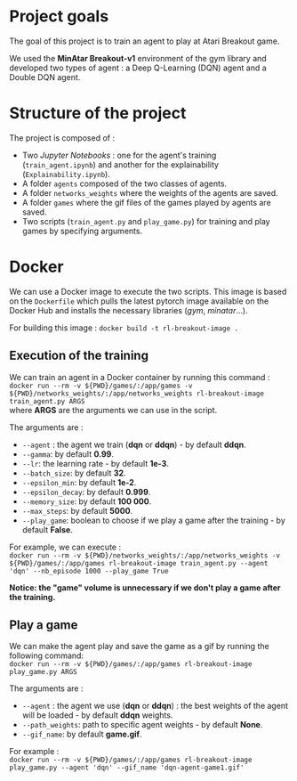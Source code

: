 # Project goals

The goal of this project is to train an agent to play at Atari Breakout game.

We used  the **MinAtar Breakout-v1** environment of the gym library and developed two types of agent : a Deep Q-Learning (DQN) agent and a Double DQN agent. 

# Structure of the project
The project is composed of :
* Two *Jupyter Notebooks* : one for the agent's training (`train_agent.ipynb`) and another for the explainability (`Explainability.ipynb`).
* A folder `agents` composed of the two classes of agents.
* A folder `networks_weights` where the weights of the agents are saved.
* A folder `games` where the gif files of the games played by agents are saved.
* Two scripts (`train_agent.py` and `play_game.py`) for training and play games by specifying arguments. 


# Docker

We can use a Docker image to execute the two scripts. This image is based on the `Dockerfile` which pulls the latest pytorch image available on the Docker Hub and installs the necessary libraries (*gym*, *minatar*...).

For building this image : `docker build -t rl-breakout-image .`

## Execution of the training 
We can train an agent in a Docker container by running this command :   
```docker run --rm -v ${PWD}/games/:/app/games -v ${PWD}/networks_weights/:/app/networks_weights rl-breakout-image train_agent.py ARGS```  
where **ARGS** are the arguments we can use in the script.

The arguments are : 
* `--agent` : the agent we train (**dqn** or **ddqn**) - by default **ddqn**.
* `--gamma`: by default **0.99**.
* `--lr`: the learning rate - by default **1e-3**.
* `--batch_size`: by default **32**.
* `--epsilon_min`: by default **1e-2**.
* `--epsilon_decay`: by default **0.999**.
* `--memory_size`: by default **100 000**.
* `--max_steps`: by default **5000**.
* `--play_game`: boolean to choose if we play a game after the training - by default **False**.

For example, we can execute :  
```docker run --rm -v ${PWD}/networks_weights/:/app/networks_weights -v ${PWD}/games/:/app/games rl-breakout-image train_agent.py --agent 'dqn' --nb_episode 1000 --play_game True```

**Notice: the "game" volume is unnecessary if we don't play a game after the training.**


## Play a game
We can make the agent play and save the game as a gif by running the following command:  
```docker run --rm -v ${PWD}/games/:/app/games rl-breakout-image play_game.py ARGS```

The arguments are :
* `--agent` : the agent we use (**dqn** or **ddqn**) : the best weights of the agent will be loaded - by default **ddqn** weights.
* `--path_weights`: path to specific agent weights - by default **None**.
* `--gif_name`: by default **game.gif**.


For example :  
```docker run --rm -v ${PWD}/games/:/app/games rl-breakout-image play_game.py --agent 'dqn' --gif_name 'dqn-agent-game1.gif'```
